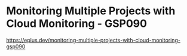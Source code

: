 # Monitoring Multiple Projects with Cloud Monitoring - GSP090

<https://eplus.dev/monitoring-multiple-projects-with-cloud-monitoring-gsp090>